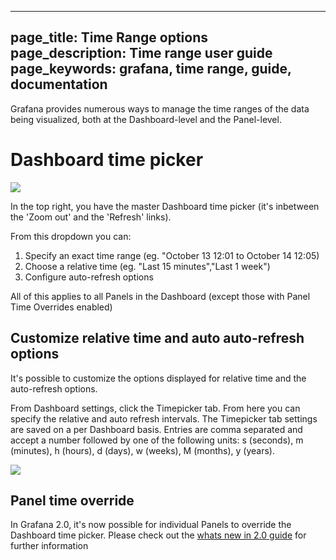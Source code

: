 ----
page_title: Time Range options
page_description: Time range user guide
page_keywords: grafana, time range, guide, documentation
---

Grafana provides numerous ways to manage the time ranges of the data being visualized, both at the Dashboard-level and the Panel-level.

# Dashboard time picker

![](/img/v1/time_range_controls.png)

In the top right, you have the master Dashboard time picker (it's inbetween the 'Zoom out' and the 'Refresh' links).

From this dropdown you can:

1. Specify an exact time range (eg. "October 13 12:01 to October 14 12:05)
2. Choose a relative time (eg. "Last 15 minutes","Last 1 week")
3. Configure auto-refresh options

All of this applies to all Panels in the Dashboard (except those with Panel Time Overrides enabled)

## Customize relative time and auto auto-refresh options

It's possible to customize the options displayed for relative time and the auto-refresh options. 

From Dashboard settings, click the Timepicker tab. From here you can specify the relative and auto refresh intervals. The Timepicker tab settings are saved on a per Dashboard basis.  Entries are comma separated and accept a number followed by one of the following units: s (seconds), m (minutes), h (hours), d (days), w (weeks), M (months), y (years).

![](/img/v1/timepicker_editor.png)

## Panel time override 

In Grafana 2.0, it's now possible for individual Panels to override the Dashboard time picker. Please check out the [whats new in 2.0 guide](../guides/whats-new-in-v2/) for further information
